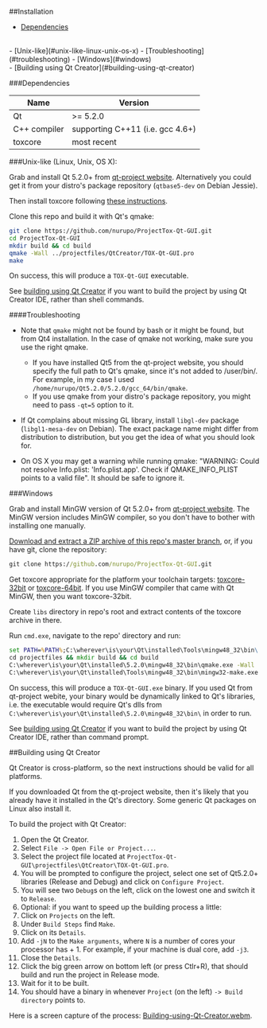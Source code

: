 ##Installation
- [Dependencies](#dependencies)
<br>
- [Unix-like](#unix-like-linux-unix-os-x)
  - [Troubleshooting](#troubleshooting)
- [Windows](#windows)
<br>
- [Building using Qt Creator](#building-using-qt-creator)


###Dependencies

| Name         | Version                          |
|--------------|----------------------------------|
| Qt           | >= 5.2.0                         |
| C++ compiler | supporting C++11 (i.e. gcc 4.6+) |
| toxcore      | most recent                      |


###Unix-like (Linux, Unix, OS X):

Grab and install Qt 5.2.0+ from [qt-project website](http://qt-project.org/downloads). Alternatively you could get it from your distro's package repository (`qtbase5-dev` on Debian Jessie).

Then install toxcore following [these instructions](https://github.com/irungentoo/ProjectTox-Core/blob/master/INSTALL.md).

Clone this repo and build it with Qt's qmake:
```bash
git clone https://github.com/nurupo/ProjectTox-Qt-GUI.git
cd ProjectTox-Qt-GUI
mkdir build && cd build
qmake -Wall ../projectfiles/QtCreator/TOX-Qt-GUI.pro
make
```
On success, this will produce a `TOX-Qt-GUI` executable.

See [building using Qt Creator](#building-using-qt-creator) if you want to build the project by using Qt Creator IDE, rather than shell commands.


####Troubleshooting

- Note that `qmake` might not be found by bash or it might be found, but from Qt4 installation. In the case of qmake not working, make sure you use the right qmake.
  - If you have installed Qt5 from the qt-project website, you should specify the full path to Qt's qmake, since it's not added to /user/bin/.
    For example, in my case I used `/home/nurupo/Qt5.2.0/5.2.0/gcc_64/bin/qmake`.
  - If you use qmake from your distro's package repository, you might need to pass `-qt=5` option to it.

- If Qt complains about missing GL library, install `libgl-dev` package (`libgl1-mesa-dev` on Debian). The exact package name might differ from distribution to distribution, but you get the idea of what you should look for.

- On OS X you may get a warning while running qmake: "WARNING: Could not resolve Info.plist: 'Info.plist.app'. Check if QMAKE_INFO_PLIST points to a valid file". It should be safe to ignore it.


###Windows

Grab and install MinGW version of Qt 5.2.0+ from [qt-project website](http://qt-project.org/downloads).
The MinGW version includes MinGW compiler, so you don't have to bother with installing one manually.

[Download and extract a ZIP archive of this repo's master branch](https://github.com/nurupo/ProjectTox-Qt-GUI/archive/master.zip), or, if you have git, clone the repository:
```cmd
git clone https://github.com/nurupo/ProjectTox-Qt-GUI.git
```

Get toxcore appropriate for the platform your toolchain targets: [toxcore-32bit](http://jenkins.libtoxcore.so/job/libtoxcore-win32-i686/lastSuccessfulBuild/artifact/libtoxcore-win32-i686.zip) or [toxcore-64bit](http://jenkins.libtoxcore.so/job/libtoxcore-win32-x86_64/lastSuccessfulBuild/artifact/libtoxcore-win32-x86_64.zip).
If you use MinGW compiler that came with Qt MinGW, then you want toxcore-32bit.

Create `libs` directory in repo's root and extract contents of the toxcore archive in there.

Run `cmd.exe`, navigate to the repo' directory and run:
```cmd
set PATH=%PATH%;C:\wherever\is\your\Qt\installed\Tools\mingw48_32\bin\
cd projectfiles && mkdir build && cd build
C:\wherever\is\your\Qt\installed\5.2.0\mingw48_32\bin\qmake.exe -Wall ../QtCreator/TOX-Qt-GUI.pro
C:\wherever\is\your\Qt\installed\Tools\mingw48_32\bin\mingw32-make.exe
```
On success, this will produce a `TOX-Qt-GUI.exe` binary. If you used Qt from qt-project webite, your binary would be dynamically linked to Qt's libraries, i.e. the executable would require Qt's dlls from `C:\wherever\is\your\Qt\installed\5.2.0\mingw48_32\bin\` in order to run.

See [building using Qt Creator](#building-using-qt-creator) if you want to build the project by using Qt Creator IDE, rather than command prompt.


##Building using Qt Creator

Qt Creator is cross-platform, so the next instructions should be valid for all platforms.

If you downloaded Qt from the qt-project website, then it's likely that you already have it installed in the Qt's directory. Some generic Qt packages on Linux also install it.

To build the project with Qt Creator:

1. Open the Qt Creator.
2. Select `File -> Open File or Project...`.
3. Select the project file located at `ProjectTox-Qt-GUI\projectfiles\QtCreator\TOX-Qt-GUI.pro`.
4. You will be prompted to configure the project, select one set of Qt5.2.0+ libraries (Release and Debug) and click on `Configure Project`.
5. You will see two `Debug`s on the left, click on the lowest one and switch it to `Release`.
6. Optional: if you want to speed up the building process a little:
  1. Click on `Projects` on the left.
  2. Under `Build Steps` find `Make`.
  3. Click on its `Details`.
  4. Add `-jN` to the `Make arguments`, where `N` is a number of cores your processor has + 1. For example, if your machine is dual core, add `-j3`.
  5. Close the `Details`.
7. Click the big green arrow on bottom left (or press Ctlr+R), that should build and run the project in Release mode.
8. Wait for it to be built.
9. You should have a binary in whenever `Project` (on the left) `-> Build directory` points to.

Here is a screen capture of the process:  [Building-using-Qt-Creator.webm](https://dl.dropboxusercontent.com/u/20447449/Building-using-Qt-Creator.webm).
